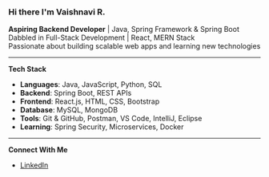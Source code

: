 ### Hi there I'm Vaishnavi R.

**Aspiring Backend Developer** | Java, Spring Framework & Spring Boot  
Dabbled in Full-Stack Development | React, MERN Stack  
Passionate about building scalable web apps and learning new technologies

---

**Tech Stack**  
- **Languages**: Java, JavaScript, Python, SQL  
- **Backend**: Spring Boot, REST APIs
- **Frontend**: React.js, HTML, CSS, Bootstrap  
- **Database**: MySQL, MongoDB  
- **Tools**: Git & GitHub, Postman, VS Code, IntelliJ, Eclipse  
- **Learning**: Spring Security, Microservices, Docker

---

**Connect With Me**  
- [LinkedIn](https://www.linkedin.com/in/vaishnavi-r-74bb69245/)
 

